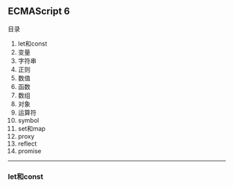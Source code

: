 ## ECMAScript 6
目录
1. let和const
2. 变量
3. 字符串
4. 正则
5. 数值
6. 函数
7. 数组
8. 对象
9. 运算符
10. symbol
11. set和map
12. proxy
13. reflect
14. promise
******
### let和const

